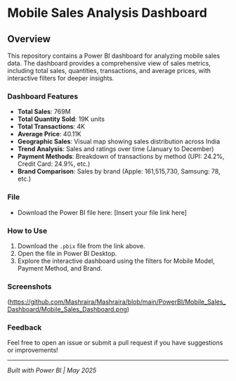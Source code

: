 # Mobile Sales Analysis Dashboard

## Overview
This repository contains a Power BI dashboard for analyzing mobile sales data. The dashboard provides a comprehensive view of sales metrics, including total sales, quantities, transactions, and average prices, with interactive filters for deeper insights.

### Dashboard Features
- **Total Sales**: 769M
- **Total Quantity Sold**: 19K units
- **Total Transactions**: 4K
- **Average Price**: 40.11K
- **Geographic Sales**: Visual map showing sales distribution across India
- **Trend Analysis**: Sales and ratings over time (January to December)
- **Payment Methods**: Breakdown of transactions by method (UPI: 24.2%, Credit Card: 24.9%, etc.)
- **Brand Comparison**: Sales by brand (Apple: 161,515,730, Samsung: 78, etc.)

### File
- Download the Power BI file here: [Insert your file link here]

### How to Use
1. Download the `.pbix` file from the link above.
2. Open the file in Power BI Desktop.
3. Explore the interactive dashboard using the filters for Mobile Model, Payment Method, and Brand.

### Screenshots
(https://github.com/Mashraira/Mashraira/blob/main/PowerBI/Mobile_Sales_Dashboard/Mobile_Sales_Dashboard.png)

### Feedback
Feel free to open an issue or submit a pull request if you have suggestions or improvements!

---

*Built with Power BI | May 2025*
